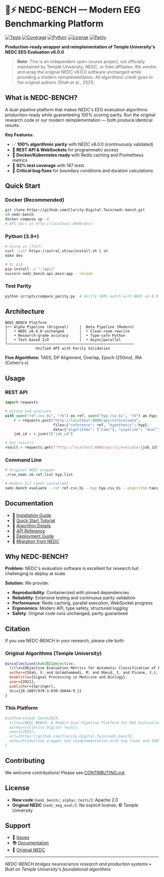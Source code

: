 # 🧠⚡ NEDC-BENCH — Modern EEG Benchmarking Platform

[![Tests](https://github.com/Clarity-Digital-Twin/nedc-bench/actions/workflows/api.yml/badge.svg)](https://github.com/Clarity-Digital-Twin/nedc-bench/actions/workflows/api.yml)
[![Coverage](https://img.shields.io/badge/coverage-92%25-brightgreen.svg)](https://github.com/Clarity-Digital-Twin/nedc-bench)
[![Python](https://img.shields.io/badge/python-3.9%2B-blue.svg)](https://www.python.org/downloads/)
[![License](https://img.shields.io/badge/license-Apache%202.0-blue.svg)](LICENSE)
[![Parity](https://img.shields.io/badge/parity-100%25-success.svg)](docs/archive/bugs/FINAL_PARITY_RESULTS.md)

**Production-ready wrapper and reimplementation of Temple University's NEDC EEG Evaluation v6.0.0**

> **Note**: This is an independent open-source project, not officially maintained by Temple University, NEDC, or their affiliates. We vendor and wrap the original NEDC v6.0.0 software unchanged while providing a modern reimplementation. All algorithmic credit goes to the original authors (Shah et al., 2021).

## What is NEDC-BENCH?

A dual-pipeline platform that makes NEDC's EEG evaluation algorithms production-ready while guaranteeing 100% scoring parity. Run the original research code or our modern reimplementation — both produce identical results.

**Key Features:**
- ✅ **100% algorithmic parity** with NEDC v6.0.0 (continuously validated)
- 🚀 **REST API & WebSockets** for programmatic access
- 🐳 **Docker/Kubernetes ready** with Redis caching and Prometheus metrics
- 🧪 **92% test coverage** with 187 tests
- 🔧 **Critical bug fixes** for boundary conditions and duration calculations

## Quick Start

### Docker (Recommended)
```bash
git clone https://github.com/Clarity-Digital-Twin/nedc-bench.git
cd nedc-bench
docker-compose up -d
# API docs at http://localhost:8000/docs
```

### Python (3.9+)
```bash
# Using uv (fast)
curl -LsSf https://astral.sh/uv/install.sh | sh
make dev

# Or pip
pip install -e ".[api]"
uvicorn nedc_bench.api.main:app --reload
```

### Test Parity
```bash
python scripts/compare_parity.py  # Verify 100% match with NEDC v6.0.0
```

## Architecture

```
NEDC-BENCH Platform
├── Alpha Pipeline (Original)     │  Beta Pipeline (Modern)
│   • NEDC v6.0.0 unchanged       │  • Clean-room rewrite
│   • Research-grade accuracy     │  • Type-safe Python
│   • Text-based I/O              │  • Async/parallel
└──────────────────────────────────────────────────────────
              Unified API with Parity Validation
```

**Five Algorithms:** TAES, DP Alignment, Overlap, Epoch (250ms), IRA (Cohen's κ)

## Usage

### REST API
```python
import requests

# Upload and evaluate
with open("ref.csv_bi", "rb") as ref, open("hyp.csv_bi", "rb") as hyp:
    r = requests.post("http://localhost:8000/api/v1/evaluate",
                      files={"reference": ref, "hypothesis": hyp},
                      data={"algorithms": ["taes"], "pipeline": "dual"})
    job_id = r.json()["job_id"]

# Get results
result = requests.get(f"http://localhost:8000/api/v1/evaluate/{job_id}").json()
```

### Command Line
```bash
# Original NEDC wrapper
./run_nedc.sh ref.list hyp.list

# Modern CLI (when installed)
nedc-bench evaluate --ref ref.csv_bi --hyp hyp.csv_bi --algorithm taes
```

## Documentation

- 📖 [Installation Guide](docs/installation.md)
- 🚀 [Quick Start Tutorial](docs/quickstart.md)
- 🔬 [Algorithm Details](docs/algorithms/)
- 🔌 [API Reference](docs/api/)
- 🐳 [Deployment Guide](docs/deployment/)
- 🔄 [Migration from NEDC](docs/migration/from-nedc.md)

## Why NEDC-BENCH?

**Problem:** NEDC's evaluation software is excellent for research but challenging to deploy at scale.

**Solution:** We provide:
- **Reproducibility**: Containerized with pinned dependencies
- **Reliability**: Extensive testing and continuous parity validation
- **Performance**: Redis caching, parallel execution, WebSocket progress
- **Ergonomics**: Modern API, type safety, structured logging
- **Safety**: Original code runs unchanged; parity guaranteed

## Citation

If you use NEDC-BENCH in your research, please cite both:

### Original Algorithms (Temple University)
```bibtex
@incollection{shah2021objective,
  title={Objective Evaluation Metrics for Automatic Classification of EEG Events},
  author={Shah, V. and Golmohammadi, M. and Obeid, I. and Picone, J.},
  booktitle={Signal Processing in Medicine and Biology},
  year={2021},
  publisher={Springer},
  doi={10.1007/978-3-030-36844-9_1}
}
```

### This Platform
```bibtex
@software{nedc_bench2025,
  title={NEDC-BENCH: A Modern Dual-Pipeline Platform for EEG Evaluation},
  author={{Clarity Digital Twin}},
  year={2025},
  url={https://github.com/Clarity-Digital-Twin/nedc-bench},
  note={Production wrapper and reimplementation with bug fixes and 100% parity}
}
```

## Contributing

We welcome contributions! Please see [CONTRIBUTING.md](docs/developer/contributing.md).

## License

- **New code** (`nedc_bench/`, `alpha/`, `tests/`): Apache 2.0
- **Original NEDC** (`nedc_eeg_eval/`): No explicit license; © Temple University

## Support

- 🐛 [Issues](https://github.com/Clarity-Digital-Twin/nedc-bench/issues)
- 📚 [Documentation](docs/)
- 🔬 [Original NEDC](https://www.isip.piconepress.com/)

---

*NEDC-BENCH bridges neuroscience research and production systems • Built on Temple University's foundational algorithms*